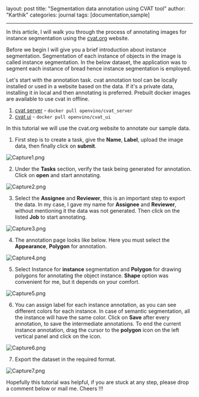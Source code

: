layout: post
title: "Segmentation data annotation using CVAT tool"
author: "Karthik"
categories: journal
tags: [documentation,sample]

------









In this article, I will walk you through the process of annotating images for instance segmentation using the [cvat.org](https://cvat.org/) website. 

Before we begin I will give you a brief introduction about instance segmentation. Segmentation of each instance of objects in the image is called instance segmentation. In the below dataset, the application was to segment each instance of bread hence instance segmentation is employed. 

Let's start with the annotation task. cvat annotation tool can be locally installed or used in a website based on the data. If it's a private data, installing it in local and then annotating is preferred. Prebuilt docker images are available to use cvat in offline. 

1. [cvat server](https://hub.docker.com/r/openvino/cvat_server) - ```docker pull openvino/cvat_server```
2. [cvat ui](https://hub.docker.com/r/openvino/cvat_ui) - ```docker pull openvino/cvat_ui```



In this tutorial we will use the cvat.org website to annotate our sample data. 

1. First step is to create a task, give the **Name**, **Label**, upload the image data, then finally click on **submit**. 



![Capture1.png](https://i.postimg.cc/L8xKYYW6/Capture1.png)



2. Under the **Tasks** section, verify the task being generated for annotation. Click on **open** and start annotating.

![Capture2.png](https://i.postimg.cc/2SC64W8s/Capture2.png)

3. Select the **Assignee** and **Reviewer**, this is an important step to export the data. In my case, I gave my name for **Assignee** and **Reviewer**, without mentioning it the data was not generated. Then click on the listed **Job** to start annotating. 

![Capture3.png](https://i.postimg.cc/wBTQb3FP/Capture3.png)



4. The annotation page looks like below. Here you must select the **Appearance**, **Polygon** for annotation. 

![Capture4.png](https://i.postimg.cc/kXq6yzTY/Capture4.png)



5. Select Instance for **instance** segmentation and **Polygon** for drawing polygons for annotating the object instance. **Shape** option was convenient for me, but it depends on your comfort. 

![Capture5.png](https://i.postimg.cc/MGQpwmsj/Capture5.png)



6. You can assign label for each instance annotation, as you can see different colors for each instance. In case of semantic segmentation, all the instance will have the same color. Click on **Save** after every annotation, to save the intermediate annotations. To end the current instance annotation, drag the cursor to the **polygon** icon on the left vertical panel and click on the icon. 

![Capture6.png](https://i.postimg.cc/VNB2XSvV/Capture6.png)



7. Export the dataset in the required format. 

![Capture7.png](https://i.postimg.cc/rmwZWQvD/Capture7.png)



Hopefully this tutorial was helpful, if you are stuck at any step, please drop a comment below or mail me. Cheers !!!